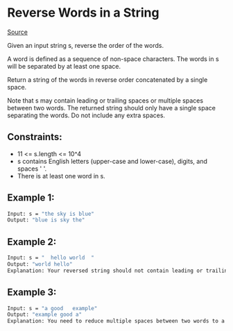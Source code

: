 # Reverse Words in a String
[Source](https://leetcode.com/problems/reverse-words-in-a-string)

Given an input string s, reverse the order of the words.

A word is defined as a sequence of non-space characters. The words in s will be separated by at least one space.

Return a string of the words in reverse order concatenated by a single space.

Note that s may contain leading or trailing spaces or multiple spaces between two words. The returned string should only have a single space separating the words. Do not include any extra spaces.

## Constraints:

 - 11 <= s.length <= 10^4
 - s contains English letters (upper-case and lower-case), digits, and spaces ' '.
 - There is at least one word in s.

## Example 1:
```sh
Input: s = "the sky is blue"
Output: "blue is sky the"
```

## Example 2:
```sh
Input: s = "  hello world  "
Output: "world hello"
Explanation: Your reversed string should not contain leading or trailing spaces.
```

## Example 3:
```sh
Input: s = "a good   example"
Output: "example good a"
Explanation: You need to reduce multiple spaces between two words to a single space in the reversed string.
```